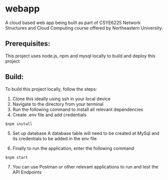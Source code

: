 # webapp
A cloud based web app being built as part of CSYE6225 Network Structures and Cloud Computing course offered by Northeastern University.

## Prerequisites:

This project uses node.js, npm and mysql locally to build and deploy this project

## Build:

To build this project locally, follow the steps:

1. Clone this ideally using ssh in your local device
2. Navigate to the directory from your terminal 
3. Run the following command to install all relevant dependencies
4. Create .env file and add credentials
```
$npm install
```
5. Set up database
A database table will need to be created at MySql and its credentials to be added in the env file

6. Finally to run the application, enter the following command
```   
$npm start   
```
7. You can use Postman or other relevant applications to run and test the API Endpoints